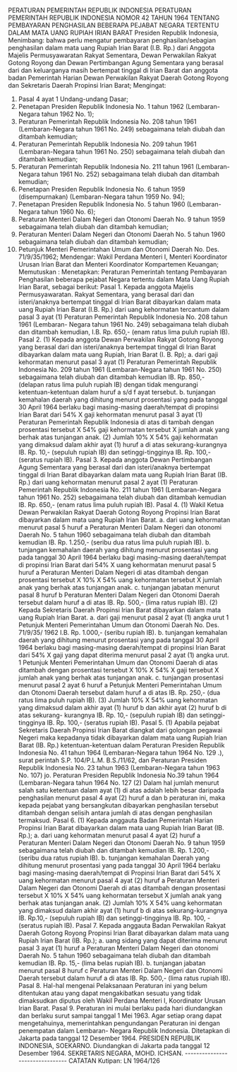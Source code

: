  PERATURAN PEMERINTAH REPUBLIK INDONESIA PERATURAN PEMERINTAH REPUBLIK INDONESIA NOMOR 42 TAHUN 1964 TENTANG PEMBAYARAN PENGHASILAN BEBERAPA PEJABAT NEGARA TERTENTU DALAM MATA UANG RUPIAH IRIAN BARAT Presiden Republik Indonesia,
Menimbang:
 bahwa perlu mengatur pembayaran penghasilan/sebagian penghasilan dalam mata uang Rupiah Irian Barat (I.B. Rp.) dari Anggota Majelis Permusyawaratan Rakyat Sementara, Dewan Perwakilan Rakyat Gotong Royong dan Dewan Pertimbangan Agung Sementara yang berasal dari dan keluarganya masih bertempat tinggal di Irian Barat dan anggota badan Pemerintah Harian Dewan Perwakilan Rakyat Daerah Gotong Royong dan Sekretaris Daerah Propinsi Irian Barat;
Mengingat:

1. Pasal 4 ayat 1 Undang-undang Dasar;
2. Penetapan Presiden Republik Indonesia No. 1 tahun 1962 (Lembaran-Negara tahun 1962 No. 1);
3. Peraturan Pemerintah Republik Indonesia No. 208 tahun 1961 (Lembaran-Negara tahun 1961 No. 249) sebagaimana telah diubah dan ditambah kemudian;
4. Peraturan Pemerintah Republik Indonesia No. 209 tahun 1961 (Lembaran-Negara tahun 1961 No. 250) sebagaimana telah diubah dan ditambah kemudian;
5. Peraturan Pemerintah Republik Indonesia No. 211 tahun 1961 (Lembaran-Negara tahun 1961 No. 252) sebagaimana telah diubah dan ditambah kemudian;
6. Penetapan Presiden Republik Indonesia No. 6 tahun 1959 (disempurnakan) (Lembaran-Negara tahun 1959 No. 94);
7. Penetapan Presiden Republik Indonesia No. 5 tahun 1960 (Lembaran-Negara tahun 1960 No. 6);
8. Peraturan Menteri Dalam Negeri dan Otonomi Daerah No. 9 tahun 1959 sebagaimana telah diubah dan ditambah kemudian;
9. Peraturan Menteri Dalam Negeri dan Otonomi Daerah No. 5 tahun 1960 sebagaimana telah diubah dan ditambah kemudian;
10. Petunjuk Menteri Pemerintahan Umum dan Otonomi Daerah No. Des. 71/9/35/1962; Mendengar: Wakil Perdana Menteri I, Menteri Koordinator Urusan Irian Barat dan Menteri Koordinator Kompartemen Keuangan; Memutuskan : Menetapkan: Peraturan Pemerintah tentang Pembayaran Penghasilan beberapa pejabat Negara tertentu dalam Mata Uang Rupiah Irian Barat, sebagai berikut: Pasal 1. Kepada anggota Majelis Permusyawaratan. Rakyat Sementara, yang berasal dari dan isteri/anaknya bertempat tinggal di Irian Barat dibayarkan dalam mata uang Rupiah Irian Barat (I.B. Rp.) dari uang kehormatan tercantum dalam pasal 3 ayat (1) Peraturan Pemerintah Republik Indonesia No. 208 tahun 1961 (Lembaran- Negara tahun 1961 No. 249) sebagaimana telah diubah dan ditambah kemudian, I.B. Rp. 650,- (enam ratus lima puluh rupiah IB). Pasal 2.
(1) Kepada anggota Dewan Perwakilan Rakyat Gotong Royong yang berasal dari dan isteri/anaknya bertempat tinggal di Irian Barat dibayarkan dalam mata uang Rupiah, Irian Barat (I. B. Rp);
a. dari gaji kehormatan menurut pasal 3 ayat (1) Peraturan Pemerintah Republik Indonesia No. 209 tahun 1961 (Lembaran-Negara tahun 1961 No. 250) sebagaimana telah diubah dan ditambah kemudian IB. Rp. 850,- (delapan ratus lima puluh rupiah IB) dengan tidak mengurangi ketentuan-ketentuan dalam huruf a s/d f ayat tersebut.
b. tunjangan kemahalan daerah yang dihitung menurut prosentasi yang pada tanggal 30 April 1964 berlaku bagi masing-masing daerah/tempat di propinsi Irian Barat dari 54% X gaji kehormatan menurut pasal 3 ayat (1) Peraturan Pemerintah Republik Indonesia di atas di tambah dengan prosentasi tersebut X 54% gaji kehormatan tersebut X jumlah anak yang berhak atas tunjangan anak.
(2) Jumlah 10% X 54% gaji kehormatan yang dimaksud dalam akhir ayat (1) huruf a di atas sekurang-kurangnya IB. Rp. 10,- (sepuluh rupiah IB) dan setinggi-tingginya IB. Rp. 100,- (seratus rupiah IB). Pasal 3. Kepada anggota Dewan Pertimbangan Agung Sementara yang berasal dari dan isteri/anaknya bertempat tinggal di Irian Barat dibayarkan dalam mata uang Rupiah Irian Barat (IB. Rp.) dari uang kehormatan menurut pasal 2 ayat (1) Peraturan Pemerintah Republik Indonesia No. 211 tahun 1961 (Lembaran-Negara tahun 1961 No. 252) sebagaimana telah diubah dan ditambah kemudian IB. Rp. 650,- (enam ratus lima puluh rupiah IB). Pasal 4.
(1) Wakil Ketua Dewan Perwakilan Rakyat Daerah Gotong Royong Propinsi Irian Barat dibayarkan dalam mata uang Rupiah Irian Barat. a. dari uang kehormatan menurut pasal 5 huruf a Peraturan Menteri Dalam Negeri dan otonomi Daerah No. 5 tahun 1960 sebagaimana telah diubah dan ditambah kemudian IB. Rp. 1.250,- (seribu dua ratus lima puluh rupiah IB).
b. tunjangan kemahalan daerah yang dihitung menurut prosentasi yang pada tanggal 30 April 1964 berlaku bagi masing-masing daerah/tempat di propinsi Irian Barat dari 54% X uang kehormatan menurut pasal 5 huruf a Peraturan Menteri Dalam Negeri di atas ditambah dengan prosentasi tersebut X 10% X 54% uang kehormatan tersebut X jumlah anak yang berhak atas tunjangan anak.
c. tunjangan jabatan menurut pasal 8 huruf b Peraturan Menteri Dalam Negeri dan Otonomi Daerah tersebut dalam huruf a di atas IB. Rp. 500,- (lima ratus rupiah IB).
(2) Kepada Sekretaris Daerah Propinsi Irian Barat dibayarkan dalam mata uang Rupiah Irian Barat. a. dari gaji menurut pasal 2 ayat (1) angka urut 1 Petunjuk Menteri Pemerintahan Umum dan Otonomi Daerah No. Des. 71/9/35/ 1962 I.B. Rp. 1.000,- (seribu rupiah IB).
b. tunjangan kemahalan daerah yang dihitung menurut prosentasi yang pada tanggal 30 April 1964 berlaku bagi masing-masing daerah/tempat di propinsi Irian Barat dari 54% X gaji yang dapat diterima menurut pasal 2 ayat (1) angka urut. 1 Petunjuk Menteri Pemerintahan Umum dan Otonomi Daerah di atas ditambah dengan prosentasi tersebut X 10% X 54% X gaji tersebut X jumlah anak yang berhak atas tunjangan anak.
c. tunjangan prosentasi menurut pasal 2 ayat 6 huruf a Petunjuk Menteri Pemerintahan Umum dan Otonomi Daerah tersebut dalam huruf a di atas IB. Rp. 250,- (dua ratus lima puluh rupiah IB).
(3) Jumlah 10% X 54% uang kehormatan yang dimaksud dalam akhir ayat (1) huruf b dan akhir ayat (2) huruf b di atas sekurang- kurangnya IB. Rp. 10,- (sepuluh rupiah IB) dan setinggi- tingginya IB. Rp. 100,- (seratus rupiah IB). Pasal 5.
(1) Apabila pejabat Sekretaris Daerah Propinsi Irian Barat diangkat dari golongan pegawai Negeri maka kepadanya tidak dibayarkan dalam mata uang Rupiah Irian Barat (IB. Rp.) ketentuan-ketentuan dalam Peraturan Presiden Republik Indonesia No. 41 tahun 1964 (Lembaran-Negara tahun 1964 No. 129 .), surat perintah S.P. 104/P.L.M. B.S./11/62, dan Peraturan Presiden Republik Indonesia No. 23 tahun 1963 (Lembaran-Negara tahun 1963 No. 107) jo. Peraturan Presiden Republik Indonesia No.39 tahun 1964 (Lembaran-Negara tahun 1964 No. 127 (2) Dalam hal jumlah menurut salah satu ketentuan dalam ayat (1) di atas adalah lebih besar daripada penghasilan menurut pasal 4 ayat (2) huruf a dan b peraturan ini, maka kepada pejabat yang bersangkutan dibayarkan penghasilan tersebut ditambah dengan selisih antara jumlah di atas dengan penghasilan termaksud. Pasal 6.
(1) Kepada anggauta Badan Pemerintah Harian Propinsi Irian Barat dibayarkan dalam mata uang Rupiah Irian Barat (IB. Rp.);
a. dari uang kehormatan menurut pasal 4 ayat (2) huruf a Peraturan Menteri Dalam Negeri dan Otonomi Daerah No. 9 tahun 1959 sebagaimana telah diubah dan ditambah kemudian IB. Rp. 1.200,- (seribu dua ratus rupiah IB).
b. tunjangan kemahalan Daerah yang dihitung menurut prosentasi yang pada tanggal 30 April 1964 berlaku bagi masing-masing daerah/tempat di Propinsi Irian Barat dari 54% X uang kehormatan menurut pasal 4 ayat (2) huruf a Peraturan Menteri Dalam Negeri dan Otonomi Daerah di atas ditambah dengan prosentasi tersebut X 10% X 54% uang kehormatan tersebut X jumlah anak yang berhak atas tunjangan anak.
(2) Jumlah 10% X 54% uang kehormatan yang dimaksud dalam akhir ayat (1) huruf b di atas sekurang-kurangnya IB. Rp.10,- (sepuluh rupiah IB) dan setinggi-tingginya IB. Rp. 100, - (seratus rupiah IB). Pasal 7. Kepada anggauta Badan Perwakilan Rakyat Daerah Gotong Royong Propinsi Irian Barat dibayarkan dalam mata uang Rupiah Irian Barat (IB. Rp.);
a. uang sidang yang dapat diterima menurut pasal 3 ayat (1) huruf a Peraturan Menteri Dalam Negeri dan otonomi Daerah No. 5 tahun 1960 sebagaimana telah diubah dan ditambah kemudian IB. Rp. 15,- (lima belas rupiah IB).
b. tunjangan jabatan menurut pasal 8 huruf c Peraturan Menteri Dalam Negeri dan Otonomi Daerah tersebut dalam huruf a di atas IB. Rp. 500,- (lima ratus rupiah IB). Pasal 8. Hal-hal mengenai Pelaksanaan Peraturan ini yang belum ditentukan atau yang dapat mengakibatkan sesuatu yang tidak dimaksudkan diputus oleh Wakil Perdana Menteri I, Koordinator Urusan Irian Barat. Pasal 9. Peraturan ini mulai berlaku pada hari diundangkan dan berlaku surut sampai tanggal 1 Mei 1963. Agar setiap orang dapat mengetahuinya, memerintahkan pengundangan Peraturan ini dengan penempatan dalam Lembaran- Negara Republik Indonesia. Ditetapkan di Jakarta pada tanggal 12 Desember 1964. PRESIDEN REPUBLIK INDONESIA, SOEKARNO. Diundangkan di Jakarta pada tanggal 12 Desember 1964. SEKRETARIS NEGARA, MOHD. ICHSAN. -------------------------------- CATATAN Kutipan: LN 1964/126